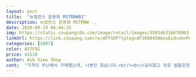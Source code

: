 ```yaml
---
layout: post 
title:  "뉴발란스 운동화 MSTRNWB1" 
description: 뉴발란스 운동화 MSTRNW ..
date: 2020-09-19 06:44:25 
img: https://static.coupangcdn.com/image/retail/images/350346316678903-efd5e4b7-3cc6-47e3-bf4d-1b5b8fddfc64.jpg 
linkUrl: https://link.coupang.com/re/AFFSDP?lptag=AF3600438&subid=ahnPublicAsk&pageKey=1736363923&itemId=2955550739&vendorItemId=70894315148&traceid=V0-113-c5508e5feae4d386 
categories: [1007] 
color: A57F92 
price: 43110 
author: Ask View Shop 
cont:  "가격이 무난해서 구매했는데, 나쁘진 않습니다.<br/><br/>길이말고 위로 발톱모양이 튀어나와 보여서 아쉽네요<br/>디자인은 이쁜데, 쿠션감은 없어서 어떨지 모르겠네요.<br/><br/>발끝이 톡 튀어나온다럴까.<br/>.<br/><br/>보자마자 이뻐서 구매했어요<br/>색깔도 이쁘고 모양도 이쁘고 가격도 착하고<br/>신발 재질이 나이키 플라이니트처럼 금방 금방 늘어날 줄 알았더니 전혀 아니구요.<br/><br/>이가격에 이정도면 득템<br/>전 볼 발러이기 때문에 정사이즈인지 뭔지 딱히 말은 못하겠네요.<br/> 지금 제골기로 볼 늘리는 중입니다.<br/><br/>제가 270  사이즈인데.<br/>.<br/><br/>쿠션은 나이키만큼 푹신하지는 않지만<br/>흰색, 빨강, 파랑 3가지 조합이라 나이키에 있는 그 올림픽 시리즈가 생각나서 구매했구요.<br/><br/>" 
---
```

